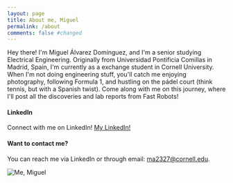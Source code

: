 ```yaml
---
layout: page
title: About me, Miguel
permalink: /about
comments: false #changed
---
```


<div class="row justify-content-between">
<div class="col-md-8 pr-5">

<p>Hey there! I'm Miguel Álvarez Domínguez, and I'm a senior studying Electrical Engineering. Originally from Universidad Pontificia Comillas in Madrid, Spain, I'm currently as a exchange student in Cornell University. When I'm not doing engineering stuff, you'll catch me enjoying photography, following Formula 1, and hustling on the pádel court (think tennis, but with a Spanish twist). Come along with me on this journey, where I'll post all the discoveries and lab reports from Fast Robots!</p>

<!--
<p class="mb-5"><img class="shadow-lg" src="{{site.baseurl}}/assets/images/mediumish-jekyll-template.png" alt="jekyll template mediumish" /></p>
-->
<h4>LinkedIn</h4>

<p>Connect with me on LinkedIn! <a target="_blank" href="https://www.linkedin.com/in/miguel-alvarez-dominguez/" class="btn btn-primary">My LinkedIn!</a></p>

<p></p>

<h4>Want to contact me?</h4>

<p>You can reach me via LinkedIn or through email: <a href="mailto:ma2327@cornell.edu">ma2327@cornell.edu</a>.</p>

</div>

<div class="col-md-4">

<div class="sticky-top sticky-top-80">
<!--
<h5>Buy me a coffee</h5>
-->
<p class="mb-5"><img class="shadow-lg" src="{{site.baseurl}}/assets/images/portrait.png" alt="Me, Miguel" /></p>

<!--
<p>Thank you for your support! Your donation helps me to maintain and improve <a target="_blank" href="https://github.com/wowthemesnet/mediumish-theme-jekyll">Mediumish <i class="fab fa-github"></i></a>.</p>

<a target="_blank" href="https://www.wowthemes.net/donate/" class="btn btn-danger">Buy me a coffee</a> <a target="_blank" href="https://bootstrapstarter.com/bootstrap-templates/template-mediumish-bootstrap-jekyll/" class="btn btn-warning">Documentation</a>
-->

</div>
</div>
</div>
